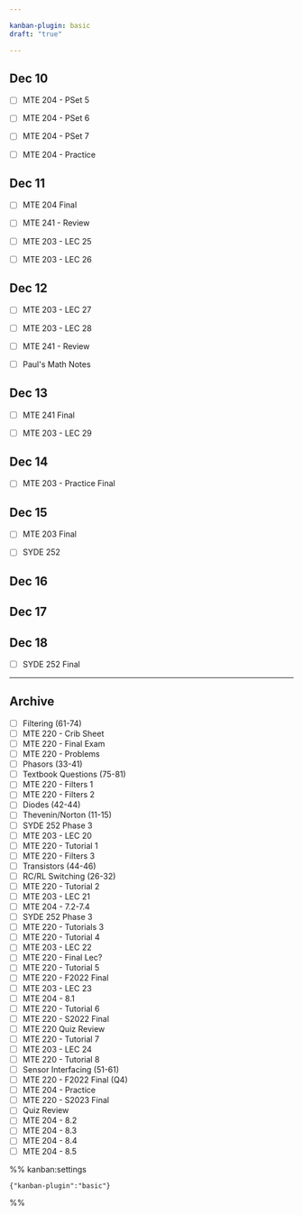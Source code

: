 ```yaml
---

kanban-plugin: basic
draft: "true"

---
```


## Dec 10

- [ ] MTE 204 - PSet 5
- [ ] MTE 204 - PSet 6
- [ ] MTE 204 - PSet 7
- [ ] MTE 204 - Practice


## Dec 11

- [ ] MTE 204 Final
- [ ] MTE 241 - Review
- [ ] MTE 203 - LEC 25
- [ ] MTE 203 - LEC 26


## Dec 12

- [ ] MTE 203 - LEC 27
- [ ] MTE 203 - LEC 28
- [ ] MTE 241 - Review
- [ ] Paul's Math Notes


## Dec 13

- [ ] MTE 241 Final
- [ ] MTE 203 - LEC 29


## Dec 14

- [ ] MTE 203 - Practice Final


## Dec 15

- [ ] MTE 203 Final
- [ ] SYDE 252


## Dec 16



## Dec 17



## Dec 18

- [ ] SYDE 252 Final


***

## Archive

- [ ] Filtering (61-74)
- [ ] MTE 220 - Crib Sheet
- [ ] MTE 220 - Final Exam
- [ ] MTE 220 - Problems
- [ ] Phasors (33-41)
- [ ] Textbook Questions (75-81)
- [ ] MTE 220 - Filters 1
- [ ] MTE 220 - Filters 2
- [ ] Diodes (42-44)
- [ ] Thevenin/Norton (11-15)
- [ ] SYDE 252 Phase 3
- [ ] MTE 203 - LEC 20
- [ ] MTE 220 - Tutorial 1
- [ ] MTE 220 - Filters 3
- [ ] Transistors (44-46)
- [ ] RC/RL Switching (26-32)
- [ ] MTE 220 - Tutorial 2
- [ ] MTE 203 - LEC 21
- [ ] MTE 204 - 7.2-7.4
- [ ] SYDE 252 Phase 3
- [ ] MTE 220 - Tutorials 3
- [ ] MTE 220 - Tutorial 4
- [ ] MTE 203 - LEC 22
- [ ] MTE 220 - Final Lec?
- [ ] MTE 220 - Tutorial 5
- [ ] MTE 220 - F2022 Final
- [ ] MTE 203 - LEC 23
- [ ] MTE 204 - 8.1
- [ ] MTE 220 - Tutorial 6
- [ ] MTE 220 - S2022 Final
- [ ] MTE 220 Quiz Review
- [ ] MTE 220 - Tutorial 7
- [ ] MTE 203 - LEC 24
- [ ] MTE 220 - Tutorial 8
- [ ] Sensor Interfacing (51-61)
- [ ] MTE 220 - F2022 Final (Q4)
- [ ] MTE 204 - Practice
- [ ] MTE 220 - S2023 Final
- [ ] Quiz Review
- [ ] MTE 204 - 8.2
- [ ] MTE 204 - 8.3
- [ ] MTE 204 - 8.4
- [ ] MTE 204 - 8.5

%% kanban:settings
```
{"kanban-plugin":"basic"}
```
%%